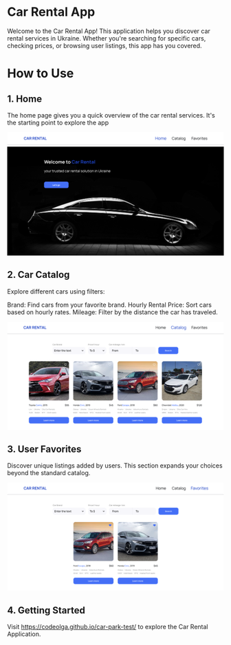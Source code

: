 # Car Rental App

Welcome to the Car Rental App! This application helps you discover car rental services in Ukraine. Whether you're searching for specific cars, checking prices, or browsing user listings, this app has you covered.

# How to Use

## 1. Home
The home page gives you a quick overview of the car rental services. It's the starting point to explore the app

![Home Page](public/homePage.png)

## 2. Car Catalog
Explore different cars using filters:

Brand: Find cars from your favorite brand.
Hourly Rental Price: Sort cars based on hourly rates.
Mileage: Filter by the distance the car has traveled.

![Catalog Page](public/catalogPage.png)

## 3. User Favorites
Discover unique listings added by users. This section expands your choices beyond the standard catalog.

![Favorites Page](public/favoritesPage.png)

## 4. Getting Started
Visit https://codeolga.github.io/car-park-test/ to explore the Car Rental Application.

